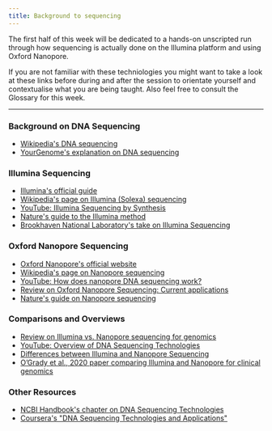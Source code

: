 ```yaml
---
title: Background to sequencing
---
```


The first half of this week will be dedicated to a hands-on unscripted run through how sequencing is actually done on the Illumina platform and using Oxford Nanopore. 

If you are not familiar with these techniologies you might want to take a look at these links before during and after the session to orientate yourself and contextualise what you are being taught. Also feel free to consult the Glossary for this week.

---

### **Background on DNA Sequencing**
- [Wikipedia's DNA sequencing](https://en.wikipedia.org/wiki/DNA_sequencing)
- [YourGenome's explanation on DNA sequencing](https://www.yourgenome.org/facts/what-is-dna-sequencing)

### **Illumina Sequencing**
- [Illumina's official guide](https://www.illumina.com/science/technology/next-generation-sequencing.html)
- [Wikipedia's page on Illumina (Solexa) sequencing](https://en.wikipedia.org/wiki/Illumina_dye_sequencing)
- [YouTube: Illumina Sequencing by Synthesis](https://www.youtube.com/watch?v=fCd6B5HRaZ8)
- [Nature's guide to the Illumina method](https://www.nature.com/scitable/definition/illumina-sequencing-296/)
- [Brookhaven National Laboratory's take on Illumina Sequencing](https://www.bnl.gov/isd/documents/93024.pdf)

### **Oxford Nanopore Sequencing**
- [Oxford Nanopore's official website](https://nanoporetech.com/)
- [Wikipedia's page on Nanopore sequencing](https://en.wikipedia.org/wiki/Nanopore_sequencing)
- [YouTube: How does nanopore DNA sequencing work?](https://www.youtube.com/watch?v=GUb1TZvMWsw)
- [Review on Oxford Nanopore Sequencing: Current applications](https://pubmed.ncbi.nlm.nih.gov/30817829/)
- [Nature's guide on Nanopore sequencing](https://www.nature.com/articles/nbt.4060)

### **Comparisons and Overviews**
- [Review on Illumina vs. Nanopore sequencing for genomics](https://www.ncbi.nlm.nih.gov/pmc/articles/PMC7318766/)
- [YouTube: Overview of DNA Sequencing Technologies](https://www.youtube.com/watch?v=jFCD8Q6qSTM)
- [Differences between Illumina and Nanopore Sequencing](https://blog.genohub.com/illumina-vs-ion-torrent-vs-pacbio/)
- [O’Grady et al., 2020 paper comparing Illumina and Nanopore for clinical genomics](https://www.frontiersin.org/articles/10.3389/fgene.2020.00421/full)

### **Other Resources**
- [NCBI Handbook's chapter on DNA Sequencing Technologies](https://www.ncbi.nlm.nih.gov/books/NBK26883/)
- [Coursera's "DNA Sequencing Technologies and Applications"](https://www.coursera.org/learn/dna-technologies)




